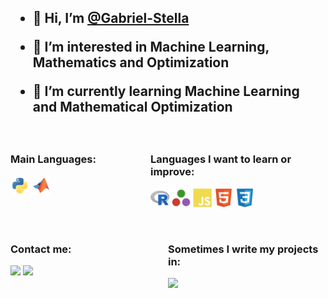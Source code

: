 <h2>

- 👋 Hi, I’m <a href="https://github.com/Gabriel-Stella">@Gabriel-Stella</a>

- 👀 I’m interested in Machine Learning, Mathematics and Optimization
- 🌱 I’m currently learning Machine Learning and Mathematical Optimization
</h2>

<br>



<div style="display: table;">
  <div style="display: table-row;"> 
    <div style="width: 40%; display: table-cell;">
      <h3>Main Languages:</h3>
      <img align="center" alt="Python" height="30" src="https://raw.githubusercontent.com/devicons/devicon/master/icons/python/python-original.svg">
      <img align="center" alt="Matlab" height="30" src="https://raw.githubusercontent.com/devicons/devicon/master/icons/matlab/matlab-original.svg">
    </div>
    <div style="width: 50%; display: table-cell;">
      <h3>Languages I want to learn or improve:</h3>
      <img align="center" alt="R" height="30" src="https://raw.githubusercontent.com/devicons/devicon/master/icons/r/r-original.svg">
      <img align="center" alt="Julia" height="30" src="https://raw.githubusercontent.com/devicons/devicon/master/icons/julia/julia-original.svg">
      <img align="center" alt="Js" height="30" src="https://raw.githubusercontent.com/devicons/devicon/master/icons/javascript/javascript-plain.svg">
      <img align="center" alt="HTML" height="30" src="https://raw.githubusercontent.com/devicons/devicon/master/icons/html5/html5-original.svg">
      <img align="center" alt="CSS" height="30" src="https://raw.githubusercontent.com/devicons/devicon/master/icons/css3/css3-original.svg">
    </div>
  </div>
</div>


<br>
<br>


<div style="display: table;">
  <div style="display: table-row;"> 
    <div style="width: 50%; display: table-cell;">
      <h3>Contact me:</h3>
      <a href = "mailto:gabrielstella28@gmail.com"><img src="https://img.shields.io/badge/-Gmail-%23333?style=for-the-badge&logo=gmail&logoColor=white" target="_blank"></a>
      <a href="https://www.linkedin.com/in/gabriel-dalla-stella-6568a719b//" target="_blank"><img src="https://img.shields.io/badge/-LinkedIn-%230077B5?style=for-the-badge&logo=linkedin&logoColor=white" target="_blank"></a> 
    </div>
    <div style="width: 50%; display: table-cell;">
      <h3>Sometimes I write my projects in:</h3>
      <a href="https://medium.com/@gabrielstella28" target="_blank"><img src="https://img.shields.io/badge/medium-%2312100E.svg?&style=for-the-badge&logo=medium&logoColor=white" target="_blank"></a> 
    </div>
  </div>
</div>





<!---
Gabriel-Stella/Gabriel-Stella is a ✨ special ✨ repository because its `README.md` (this file) appears on your GitHub profile.
You can click the Preview link to take a look at your changes.
--->
